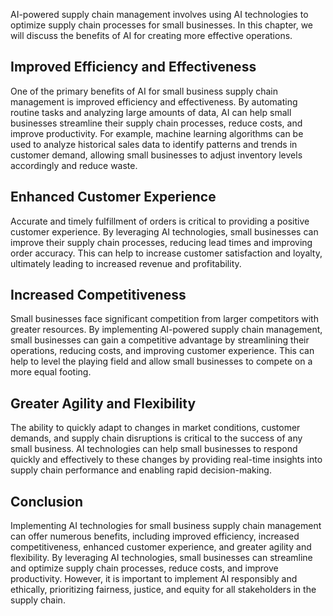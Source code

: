 

AI-powered supply chain management involves using AI technologies to optimize supply chain processes for small businesses. In this chapter, we will discuss the benefits of AI for creating more effective operations.

Improved Efficiency and Effectiveness
-------------------------------------

One of the primary benefits of AI for small business supply chain management is improved efficiency and effectiveness. By automating routine tasks and analyzing large amounts of data, AI can help small businesses streamline their supply chain processes, reduce costs, and improve productivity. For example, machine learning algorithms can be used to analyze historical sales data to identify patterns and trends in customer demand, allowing small businesses to adjust inventory levels accordingly and reduce waste.

Enhanced Customer Experience
----------------------------

Accurate and timely fulfillment of orders is critical to providing a positive customer experience. By leveraging AI technologies, small businesses can improve their supply chain processes, reducing lead times and improving order accuracy. This can help to increase customer satisfaction and loyalty, ultimately leading to increased revenue and profitability.

Increased Competitiveness
-------------------------

Small businesses face significant competition from larger competitors with greater resources. By implementing AI-powered supply chain management, small businesses can gain a competitive advantage by streamlining their operations, reducing costs, and improving customer experience. This can help to level the playing field and allow small businesses to compete on a more equal footing.

Greater Agility and Flexibility
-------------------------------

The ability to quickly adapt to changes in market conditions, customer demands, and supply chain disruptions is critical to the success of any small business. AI technologies can help small businesses to respond quickly and effectively to these changes by providing real-time insights into supply chain performance and enabling rapid decision-making.

Conclusion
----------

Implementing AI technologies for small business supply chain management can offer numerous benefits, including improved efficiency, increased competitiveness, enhanced customer experience, and greater agility and flexibility. By leveraging AI technologies, small businesses can streamline and optimize supply chain processes, reduce costs, and improve productivity. However, it is important to implement AI responsibly and ethically, prioritizing fairness, justice, and equity for all stakeholders in the supply chain.
